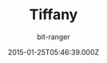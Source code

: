 ---
title: Tiffany
github: https://github.com/bit-ranger/blog
demo: https://bit-ranger.github.io/blog/
author: bit-ranger
ssg:
  - Jekyll
cms:
  - Markdown
date: 2015-01-25T05:46:39.000Z
description: 博客
draft: true
publish_date: '2015-01-25T05:46:39Z'
update_date: '2021-10-14T15:09:05Z'
github_star: 109
github_fork: 110
---